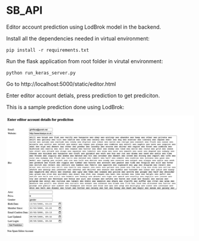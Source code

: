 # SB_API
Editor account prediction using LodBrok model in the backend.

Install all the dependencies needed in virtual environment: 

```
pip install -r requirements.txt
```

Run the flask application from root folder in virutal environment:

```
python run_keras_server.py
```
Go to http://localhost:5000/static/editor.html

Enter editor account detials, press prediction to get prediciton.

This is a sample prediction done using LodBrok: 

![](static/images/prediciton.png)


